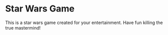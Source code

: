 # Star Wars Game

This is a star wars game created for your entertainment. Have fun killing the true mastermind!